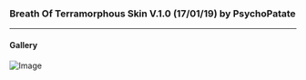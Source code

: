 ### Breath Of Terramorphous Skin V.1.0 (17/01/19) by PsychoPatate
---

#### Gallery
![Image](https://i.imgur.com/trqOP40.jpg)